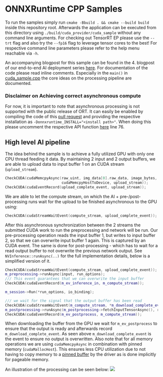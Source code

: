 # ONNXRuntime CPP Samples

To run the samples simply run `cmake -Bbuild . && cmake --build build` inside this repository root.
Afterwards the application can be executed from this directory using `./build/cuda_provider/cuda_sample` without any command line arguments. 
For checking out TensorRT EP please use the `--trt` flag and also try the `--fp16` flag to leverage tensor cores to the best!
For respective command line parameters please refer to the help menu reachable via `-h`.

An accompanying blogpost for this sample can be found in the 4. blogpost of our end-to-end AI deployment series [here](https://developer.nvidia.com/blog/end-to-end-ai-for-workstation-an-introduction-to-optimization/).
For documentation of the code please read inline comments. 
Especially in the `main()` in [cuda_sample.cpp](./cuda_provider/src/cuda_sample.cpp) the core ideas on the processing pipeline are documented.

### Disclaimer on Achieving correct asynchronous compute

For now, it is important to note that asynchronous processing is not supported with the public release of ORT.
It can easily be enabled by compiling the code of this [pull request](https://github.com/microsoft/onnxruntime/pull/14088) and providing the respective installation as `-Donnxruntime_INSTALL="<install path>"`.
When doing this please uncomment the respective API function [here](./cuda_provider/src/NVIDIAInference.cpp) line 76.

## High level AI pipeline

The idea behind the sample is to achieve a fully utilized GPU with only one CPU thread feeding it data.
By maintaining 2 input and 2 output buffers, we are able to upload data to input buffer 1 on an CUDA stream (`upload_stream`). 
```cpp
CheckCUDA(cudaMemcpyAsync(raw_uint, img_data[0].raw_data, image_bytes,
                          cudaMemcpyHostToDevice, upload_stream));
CheckCUDA(cudaEventRecord(upload_complete_event, upload_stream));
```
We are able to let the compute stream, on which the AI + pre-/post-processing runs wait for the upload to be finished asynchronous to the GPU using:
```cpp
CheckCUDA(cudaStreamWaitEvent(compute_stream, upload_complete_event));
```
After this asynchronous synchronization between the 2 streams the submitted CUDA work to run the preprocessing and network will be run. 
Our pre-processing operation reads the input buffer 1, but writes to input buffer 2, so that we can overwrite input buffer 1 again. 
This is captured by an CUDA event.
The same is done for post-processing - which has to wait for a read output buffer to not overwrite the previous network output.
See `NVInference::runAsync(..)` for the full implementation details, below is a simplified version of it. 
```cpp
CheckCUDA(cudaStreamWaitEvent(compute_stream, upload_complete_event));
m_preprocessing->runAsync(input, run_options);
/// This event guarantees that we can overwrite the input buffer
CheckCUDA(cudaEventRecord(m_ev_inference_in, m_compute_stream));

m_session->Run(*run_options, io_binding);

/// we wait for the signal that the output buffer has been read
CheckCUDA(cudaStreamWaitEvent(m_compute_stream, *m_download_complete_event));
m_postprocessing->runAsync(m_postprocessing->fetchInputTensorAsync(), run_options)
CheckCUDA(cudaEventRecord(m_ev_postprocess, m_compute_stream));
```
When downloading the buffer from the GPU we wait for `m_ev_postprocess` to ensure that the output is ready and afterwards record `m_download_complete_event`.
As seen above `m_download_complete_event` is the event to ensure no output is overwritten.
Also note that for all memory operations we are using `cudaMemcpyAsync` in combination with pinned memory (`cudaMallocHost`).
This ensures less CPU utilization due to not having to copy memory to a [pinned buffer](https://developer.nvidia.com/blog/how-optimize-data-transfers-cuda-cc/) by the driver as is done implicitly for pageable memory.

An illustration of the processing can be seen below:
![](./resources/pipelined.png)
